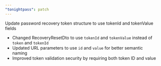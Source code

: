 ```yaml
---
"tonightpass": patch
---
```


Update password recovery token structure to use tokenId and tokenValue fields

- Changed RecoveryResetDto to use `tokenId` and `tokenValue` instead of `token` and `tokenId`
- Updated URL parameters to use `id` and `value` for better semantic naming
- Improved token validation security by requiring both token ID and value